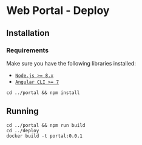 # Web Portal - Deploy

## Installation
### Requirements

Make sure you have the following libraries installed:

- [`Node.js >= 8.x`](https://nodejs.org/en/)
- [`Angular CLI >= 7`](https://angular.io/)

```
cd ../portal && npm install
```

## Running

```
cd ../portal && npm run build
cd ../deploy
docker build -t portal:0.0.1
```